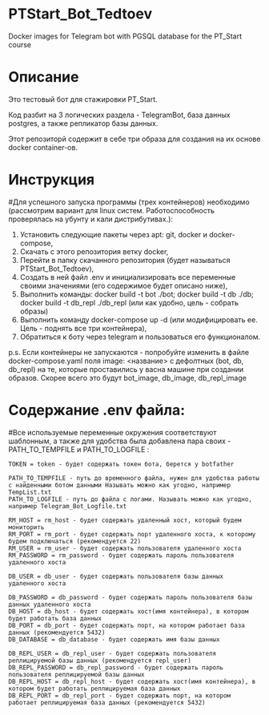 # PTStart_Bot_Tedtoev
Docker images for Telegram bot with PGSQL database for the PT_Start course

# Описание
Это тестовый бот для стажировки PT_Start.

Код разбит на 3 логических раздела - TelegramBot, база данных postgres, а также репликатор базы данных.

Этот репозиторй содержит в себе три образа для создания на их основе docker container-ов.

# Инструкция
#Для успешного запуска программы (трех контейнеров) необходимо (рассмотрим вариант для linux систем. Работоспособность проверялась на убунту и кали дистрибутивах.):

1. Установить следующие пакеты через apt: git, docker и docker-compose,
2. Скачать с этого репозитория ветку docker,
3. Перейти в папку скачанного репозитория (будет называться PTStart_Bot_Tedtoev),
4. Создать в ней файл .env и инициализировать все переменные своими значениями (его содержимое будет описано ниже),
5. Выполнить команды: docker build -t bot ./bot; docker build -t db ./db; docker build -t db_repl ./db_repl (или как удобно, цель - собрать образы)
6. Выполнить команду docker-compose up -d (или модифицировать ее. Цель - поднять все три контейнера),
7. Обратиться к боту через telegram и пользоваться его функционалом.

p.s. Если контейнеры не запускаются - попробуйте изменить в файле docker-compose.yaml поля image: <название> с дефолтных (bot, db, db_repl) на те, которые проставились у васна машине при создании образов. Скорее всего это будут bot_image, db_image, db_repl_image


# Содержание .env файла:
#Все используемые переменные окружения соответствуют шаблонным, а также для удобства была добавлена пара своих - PATH_TO_TEMPFILE и PATH_TO_LOGFILE :
```
TOKEN = token - будет содержать токен бота, берется у botfather

PATH_TO_TEMPFILE - путь до временного файла, нужен для удобства работы с найденными ботом данными Называть можно как угодно, например TempList.txt
PATH_TO_LOGFILE - путь до файла с логами. Называть можно как угодно, например Telegram_Bot_Logfile.txt

RM_HOST = rm_host - будет содержать удаленный хост, который будем мониторить
RM_PORT = rm_port - будет содержать порт удаленного хоста, к которому будем подключаться (рекомендуется 22)
RM_USER = rm_user - будет содержать пользователя удаленного хоста
RM_PASSWORD = rm_password - будет содержать пароль пользователя удаленного хоста

DB_USER = db_user - будет содержать пользователя базы данных удаленного хоста

DB_PASSWORD = db_password - будет содержать пароль пользователя базы данных удаленного хоста
DB_HOST = db_host - будет содержать хост(имя контейнера), в котором будет работать база данных
DB_PORT = db_port - будет содержать порт, на котором работает база данных (рекомендуется 5432)
DB_DATABASE = db_database - будет содержать имя базы данных

DB_REPL_USER = db_repl_user - будет содержать пользователя реплицируемой базы данных (рекомендуется repl_user)
DB_REPL_PASSWORD = db_repl_password - будет содержать пароль пользователя реплицируемой базы данных
DB_REPL_HOST = db_repl_host - будет содержать хост(имя контейнера), в котором будет работать реплицируемая база данных
DB_REPL_PORT = db_repl_port - будет содержать порт, на котором работает реплицируемая база данных (рекомендуется 5432)
```
